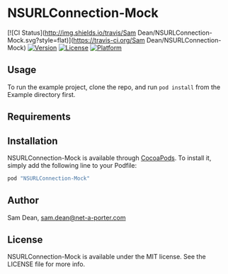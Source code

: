 # NSURLConnection-Mock

[![CI Status](http://img.shields.io/travis/Sam Dean/NSURLConnection-Mock.svg?style=flat)](https://travis-ci.org/Sam Dean/NSURLConnection-Mock)
[![Version](https://img.shields.io/cocoapods/v/NSURLConnection-Mock.svg?style=flat)](http://cocoapods.org/pods/NSURLConnection-Mock)
[![License](https://img.shields.io/cocoapods/l/NSURLConnection-Mock.svg?style=flat)](http://cocoapods.org/pods/NSURLConnection-Mock)
[![Platform](https://img.shields.io/cocoapods/p/NSURLConnection-Mock.svg?style=flat)](http://cocoapods.org/pods/NSURLConnection-Mock)

## Usage

To run the example project, clone the repo, and run `pod install` from the Example directory first.

## Requirements

## Installation

NSURLConnection-Mock is available through [CocoaPods](http://cocoapods.org). To install
it, simply add the following line to your Podfile:

```ruby
pod "NSURLConnection-Mock"
```

## Author

Sam Dean, sam.dean@net-a-porter.com

## License

NSURLConnection-Mock is available under the MIT license. See the LICENSE file for more info.
